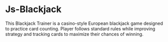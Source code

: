 # Js-Blackjack
This Blackjack Trainer is a casino-style European blackjack game designed to practice card counting. Player follows standard rules while improving strategy and tracking cards to maximize their chances of winning.
